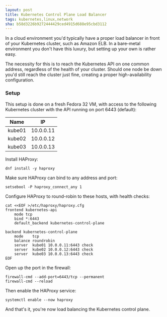 ```yaml
---
layout: post
title: Kubernetes Control Plane Load Balancer
tags: kubernetes,linux,network
sha: b58d3226b9272444429ced4915d688e95cbd3112
---
```


In a cloud environment you'd typically have a proper load balancer in front of your Kubernetes cluster, such as Amazon ELB. In a bare-metal environment you don't have this luxury, but setting up your own is rather easy.

The necessity for this is to reach the Kubernetes API on one common address, regardless of the health of your cluster. Should one node be down you'd still reach the cluster just fine, creating a proper high-availability configuration.

### Setup

This setup is done on a fresh Fedora 32 VM, with access to the following Kubernetes cluster with the API running on port 6443 (default):

| Name   | IP        |
|--------|-----------|
| kube01 | 10.0.0.11 |
| kube02 | 10.0.0.12 |
| kube03 | 10.0.0.13 |

Install HAProxy:

	dnf install -y haproxy

Make sure HAProxy can bind to any address and port:

	setsebool -P haproxy_connect_any 1

Configure HAProxy to round-robin to these hosts, with health checks:

	cat <<EOF >/etc/haproxy/haproxy.cfg
	frontend kubernetes-api
		mode tcp
		bind *:6443
		default_backend kubernetes-control-plane

	backend kubernetes-control-plane
		mode    tcp
		balance roundrobin
		server  kube01 10.0.0.11:6443 check
		server  kube02 10.0.0.12:6443 check
		server  kube03 10.0.0.13:6443 check
	EOF

Open up the port in the firewall:

	firewall-cmd --add-port=6443/tcp --permanent
	firewall-cmd --reload

Then enable the HAProxy service:

	systemctl enable --now haproxy

And that's it, you're now load balancing the Kubernetes control plane.
